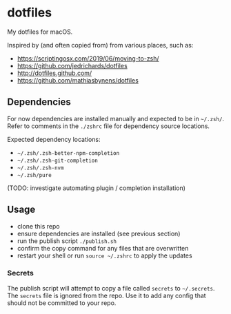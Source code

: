 # dotfiles

My dotfiles for macOS.

Inspired by (and often copied from) from various places, such as:

- https://scriptingosx.com/2019/06/moving-to-zsh/
- https://github.com/jedrichards/dotfiles
- http://dotfiles.github.com/
- https://github.com/mathiasbynens/dotfiles

## Dependencies

For now dependencies are installed manually and expected to be in `~/.zsh/`. Refer to comments in the `./zshrc` file for dependency source locations.

Expected dependency locations:

- `~/.zsh/.zsh-better-npm-completion`
- `~/.zsh/.zsh-git-completion`
- `~/.zsh/.zsh-nvm`
- `~/.zsh/pure`

(TODO: investigate automating plugin / completion installation)

## Usage

- clone this repo
- ensure dependencies are installed (see previous section)
- run the publish script `./publish.sh`
- confirm the copy command for any files that are overwritten
- restart your shell or run `source ~/.zshrc` to apply the updates

### Secrets

The publish script will attempt to copy a file called `secrets` to `~/.secrets`. The `secrets` file is ignored from the repo. Use it to add any config that should not be committed to your repo.
